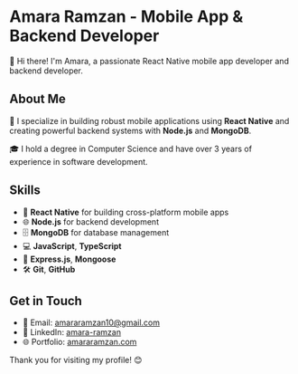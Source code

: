 # Amara Ramzan - Mobile App & Backend Developer

👋 Hi there! I'm Amara, a passionate React Native mobile app developer and backend developer.


## About Me

🔧 I specialize in building robust mobile applications using **React Native** and creating powerful backend systems with **Node.js** and **MongoDB**.

🎓 I hold a degree in Computer Science and have over 3 years of experience in software development.

## Skills

- 📱 **React Native** for building cross-platform mobile apps
- 🌐 **Node.js** for backend development
- 🗄️ **MongoDB** for database management
- 💻 **JavaScript**, **TypeScript**
- 🔧 **Express.js**, **Mongoose**
- 🛠️ **Git**, **GitHub**

## Get in Touch

- 📧 Email: [amararamzan10@gmail.com](mailto:amararamzan10@gmail.com)
- 💼 LinkedIn: [amara-ramzan](https://www.linkedin.com/in/amara-ramzan-28b54b16b/)
- 🌐 Portfolio: [amararamzan.com](https://amararamzan.com)


Thank you for visiting my profile! 😊
